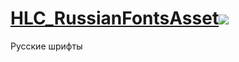 # [HLC_RussianFontsAsset![](https://img.shields.io/github/release/Helck1/HLC_RussianFontAsset.svg?label=New)](../../releases)

Русские шрифты
